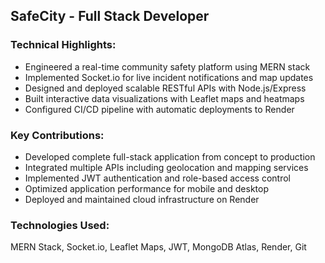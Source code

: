 ﻿## SafeCity - Full Stack Developer

### Technical Highlights:
- Engineered a real-time community safety platform using MERN stack
- Implemented Socket.io for live incident notifications and map updates
- Designed and deployed scalable RESTful APIs with Node.js/Express
- Built interactive data visualizations with Leaflet maps and heatmaps
- Configured CI/CD pipeline with automatic deployments to Render

### Key Contributions:
- Developed complete full-stack application from concept to production
- Integrated multiple APIs including geolocation and mapping services
- Implemented JWT authentication and role-based access control
- Optimized application performance for mobile and desktop
- Deployed and maintained cloud infrastructure on Render

### Technologies Used:
MERN Stack, Socket.io, Leaflet Maps, JWT, MongoDB Atlas, Render, Git

